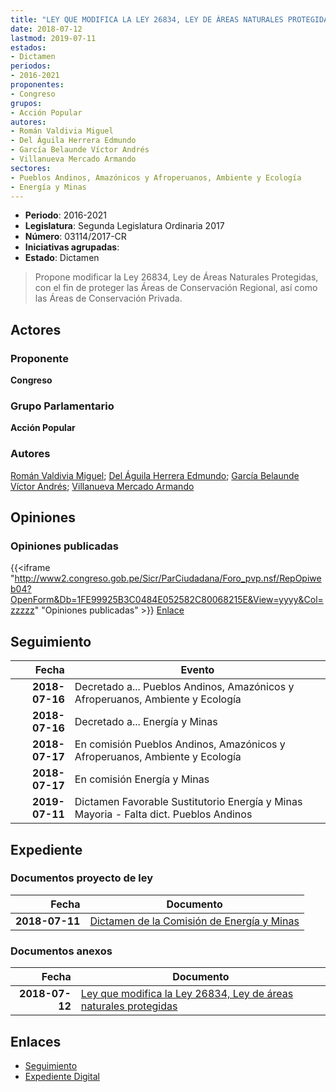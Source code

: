 ```yaml
---
title: "LEY QUE MODIFICA LA LEY 26834, LEY DE ÁREAS NATURALES PROTEGIDAS"
date: 2018-07-12
lastmod: 2019-07-11
estados:
- Dictamen
periodos:
- 2016-2021
proponentes:
- Congreso
grupos:
- Acción Popular
autores:
- Román Valdivia Miguel
- Del Águila Herrera Edmundo
- García Belaunde Víctor Andrés
- Villanueva Mercado Armando
sectores:
- Pueblos Andinos, Amazónicos y Afroperuanos, Ambiente y Ecología
- Energía y Minas
---
```

- **Periodo**: 2016-2021
- **Legislatura**: Segunda Legislatura Ordinaria 2017
- **Número**: 03114/2017-CR
- **Iniciativas agrupadas**: 
- **Estado**: Dictamen

> Propone modificar la Ley 26834, Ley de Áreas Naturales Protegidas, con el fin de proteger las Áreas de Conservación Regional, así como las Áreas de Conservación Privada.


## Actores

### Proponente

**Congreso**

### Grupo Parlamentario

**Acción Popular**

### Autores

[Román Valdivia Miguel](mailto:mailto:mroman@congreso.gob.pe); [Del Águila Herrera Edmundo](mailto:mailto:edelaguila@congreso.gob.pe); [García Belaunde Víctor Andrés](mailto:mailto:vgarciabelaunde@congreso.gob.pe); [Villanueva Mercado Armando](mailto:mailto:avillanuevam@congreso.gob.pe)

## Opiniones

### Opiniones publicadas

{{<iframe "http://www2.congreso.gob.pe/Sicr/ParCiudadana/Foro_pvp.nsf/RepOpiweb04?OpenForm&Db=1FE99925B3C0484E052582C80068215E&View=yyyy&Col=zzzzz" "Opiniones publicadas" >}}
[Enlace](http://www2.congreso.gob.pe/Sicr/ParCiudadana/Foro_pvp.nsf/RepOpiweb04?OpenForm&Db=1FE99925B3C0484E052582C80068215E&View=yyyy&Col=zzzzz)


## Seguimiento

| Fecha | Evento |
|------:|--------|
| **2018-07-16** | Decretado a... Pueblos Andinos, Amazónicos y Afroperuanos, Ambiente y Ecología |
| **2018-07-16** | Decretado a... Energía y Minas |
| **2018-07-17** | En comisión Pueblos Andinos, Amazónicos y Afroperuanos, Ambiente y Ecología |
| **2018-07-17** | En comisión Energía y Minas |
| **2019-07-11** | Dictamen Favorable Sustitutorio Energía y Minas Mayoria - Falta dict. Pueblos Andinos |

## Expediente

### Documentos proyecto de ley

| Fecha | Documento |
|------:|-----------|
| **2018-07-11** | [Dictamen de la Comisión de Energía y Minas](http://www.leyes.congreso.gob.pe/Documentos/2016_2021/Dictamenes/Proyectos_de_Ley/03114DC11MAY20190711.pdf) |

### Documentos anexos

| Fecha | Documento |
|------:|-----------|
| **2018-07-12** | [Ley que modifica la Ley 26834, Ley de áreas naturales protegidas](http://www.leyes.congreso.gob.pe/Documentos/2016_2021/Proyectos_de_Ley_y_de_Resoluciones_Legislativas/PL0311420180712..pdf) |

## Enlaces

- [Seguimiento](http://www2.congreso.gob.pe/Sicr/TraDocEstProc/CLProLey2016.nsf/f7fff46988ca05b1052578e100829cc7/07957488b52ca050052582c800703a27?OpenDocument)
- [Expediente Digital](http://www2.congreso.gob.pe/Sicr/TraDocEstProc/CLProLey2016.nsf/f7fff46988ca05b1052578e100829cc7/07957488b52ca050052582c800703a27?OpenDocument&Click=05257FB7005EB655.eb71d0cf91d8294e05256cdf006b5706/$Body/0.1C6C)

